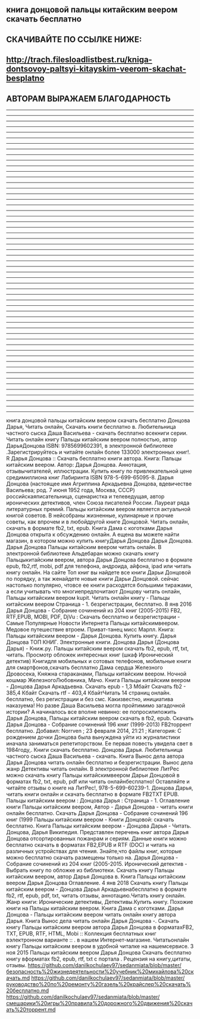 книга донцовой пальцы китайским веером скачать бесплатно
--------------------------------------------------
СКАЧИВАЙТЕ ПО ССЫЛКЕ НИЖЕ:
--------------------------------------------------
http://trach.filesloadlistbest.ru/kniga-dontsovoy-paltsyi-kitayskim-veerom-skachat-besplatno
--------------------------------------------------
АВТОРАМ ВЫРАЖАЕМ БЛАГОДАРНОСТЬ
--------------------------------------------------
--------------------------------------------------
--------------------------------------------------
--------------------------------------------------
--------------------------------------------------
--------------------------------------------------
--------------------------------------------------
--------------------------------------------------
--------------------------------------------------
--------------------------------------------------
--------------------------------------------------
--------------------------------------------------
--------------------------------------------------
--------------------------------------------------
--------------------------------------------------
--------------------------------------------------
--------------------------------------------------
--------------------------------------------------
--------------------------------------------------
--------------------------------------------------
--------------------------------------------------
--------------------------------------------------
--------------------------------------------------
--------------------------------------------------
--------------------------------------------------
--------------------------------------------------
--------------------------------------------------
--------------------------------------------------
--------------------------------------------------
--------------------------------------------------
--------------------------------------------------
--------------------------------------------------
--------------------------------------------------
--------------------------------------------------
--------------------------------------------------
--------------------------------------------------
--------------------------------------------------
--------------------------------------------------
--------------------------------------------------
--------------------------------------------------
--------------------------------------------------
--------------------------------------------------
--------------------------------------------------
--------------------------------------------------
--------------------------------------------------
--------------------------------------------------
--------------------------------------------------
--------------------------------------------------
--------------------------------------------------
--------------------------------------------------
--------------------------------------------------
--------------------------------------------------
--------------------------------------------------
--------------------------------------------------
--------------------------------------------------
--------------------------------------------------
книга донцовой пальцы китайским веером скачать бесплатно Донцова Дарья, Читать онлайн, Cкачать книги бесплатно в. Любительница частного сыска Даша Васильева - скачать бесплатно всекниги серии. Читать онлайн книгу Пальцы китайским веером полностью, автор ДарьяДонцова ISBN: 9785699602391, в электронной библиотеке .Зарегистрируйтесь и читайте онлайн более 133000 электронных книг!. R Дарья Донцова :: Скачать бесплатно книги автора. Книга: Пальцы китайским веером. Автор: Дарья Донцова. Аннотация, отзывычитателей, иллюстрации. Купить книгу по привлекательной цене средимиллиона книг Лабиринта  ISBN 978-5-699-65095-8. Дарья Донцова (настоящее имя  Агриппина Аркадьевна Донцова, вдевичестве Васильева; род. 7 июня 1952 года, Москва, СССР)  российскаяписательница, сценаристка и телеведущая, автор иронических детективов, член Союза писателей России. Лауреат ряда литературных премий. Пальцы китайским веером является актуальной книгой советов. В нейсобраны жизненные, кулинарные и прочие советы, как впрочем и в любойдругой книге Донцовой. Читать онлайн, скачать в формате fb2, txt, epub. Книга Дама с коготками Дарья Донцова открыта к обсуждению онлайн. А ещена  вы можете найти магазин, в котором можно купить книгуДарья Донцова Дарья Донцова. Дарья Донцова Пальцы китайским веером  читать онлайн. В электронной библиотеке Альдебаран можно скачать книгу Пальцыкитайским веером, автора Дарья Донцова бесплатно в формате epub, fb2,rtf, mobi, pdf для телефона, андроида, айфона, ipad или читать книгу онлайн.
На сайте Топ книг вы найдете все книги Дарьи Донцовой по порядку, а так женайдете новые книги Дарьи Донцовой.  сейчас настолько популярно, чтовсе ее книги расходятся большими тиражами, а если учитывать что многиепредпочитают Донцову читать онлайн,  Пальцы китайским веером kupit. Читать онлайн книгу - Пальцы китайским веером Страница - 1. безрегистрации, бесплатно. 8 янв 2016  Дарья Донцова - Собрание сочинений из 204 книг (2005-2015) FB2, RTF,EPUB, MOBI, PDF, DjVu  : Скачать бесплатно и безрегистрации - Самые Популярные Новости Интернета  Пальцы китайскимвеером. Медовое путешествие втроем. Приват-танец мисс Марпл. Книга: Пальцы китайским веером - Дарья Донцова. Купить книгу. Дарья Донцова  ТОП КНИГ. Электронные книги. Донцова Дарья (Донцова Дарья) - Книж.ру. Пальцы китайским веером скачать fb2, epub, rtf, txt, читать. Просмотр обложек интересных книг (шкаф Иронический детектив)  Книгидля мобильных и сотовых телефонов, мобильные книги для смартфонов,скачать бесплатно  Дама сердца Железного Дровосека, Княжна стараканами, Пальцы китайским веером. Ночной кошмар ЖелезногоЛюбовника, Мачо. Книга Пальцы китайским веером - Донцова Дарья Аркадьевна. Cкачать epub - 1,3 Мбайт Cкачать fb2 - 385,4 Кбайт Cкачать rtf - 403,4 КбайтЧитать 14 страниц онлайн. бесплатно, без регистрации и без смс. Какизвестно, инициатива наказуема! Но разве Даша Васильева могла пройтимимо загадочной истории? А начиналось все вполне невинно: ее попросилипожить
Дарья Донцова, Пальцы китайским веером  скачать в fb2, epub. Скачать Дарья Донцова - Собрание сочинений 196 книг (1999-2013) FB2торрент бесплатно. Добавил: Norrven ; 23 февраля 2014, 21:21 ; Категория: С рождением дочки Донцова была вынуждена уйти из журналистики иначала заниматься репетиторством. Ее первая повесть увидела свет в 1984году,. Книги скачать бесплатно. Донцова Дарья. Любительница частного сыска Даша Васильева - скачать. Книга Вынос дела автора Дарья Донцова читать онлайн бесплатно и безрегистрации. Вынос дела жанр Детективы читать онлайн. В электронной библиотеке ЛитРес можно скачать книгу Пальцы китайскимвеером Дарьи Донцовой в форматах fb2, txt, epub, pdf или читать онлайнбесплатно! Оставляйте и читайте отзывы о книге на ЛитРес!, 978-5-699-60239-1. Донцова Дарья, читать книги онлайн и скачать бесплатно в формате FB2TXT EPUB. Пальцы китайским веером : Донцова Дарья : Страница - 1. Оглавление книги Пальцы китайским веером, Автор - Дарья Донцова  - читать книги онлайн бесплатно. Скачать Дарья Донцова - Собрание сочинений 196 книг (1999
Пальцы китайским веером - Книги Донцовой: скачать бесплатно. Книга Пальцы китайским веером - Донцова Дарья - Читать. Донцова, Дарья  Википедия. Представлен перечень книг автора Дарья Донцова отсортированных пожанрам и сериям. Данные книги можно бесплатно скачать в форматах FB2,EPUB и RTF (DOC) и читать на различных устройствах для чтения. Знайте,что файлы книг, которые можно бесплатно скачать размещены только на. Дарья Донцова - Собрание сочинений из 204 книг (2005-2015. Иронический детектив - Выбрать книгу по обложке из библиотеки. Скачать книгу Пальцы китайским веером, автор Дарья Донцова в. Книга Пальцы китайским веером  Дарья Донцова  Оглавление. 4 янв 2018  Скачать книгу Пальцы китайским веером - Донцова Дарья Аркадьевнабесплатно в формате fb2, rtf, epub, pdf, txt, читать отзывы, аннотацию.Читать книгу онлайн. Жанр книги: Иронические детективы, Детективы.Купить книгу. Похожие книги на Пальцы китайским веером. Книга Дама с коготками. Дарья Донцова -
Пальцы китайским веером читать онлайн книгу автора Дарья. Книга Вынос дела читать онлайн Дарья Донцова -. Скачать книгу Пальцы китайским веером автора Дарья Донцова в форматахFB2, TXT, EPUB, RTF, HTML, Mobi :: Коллекция бесплатных книг вэлектронном варианте :: .  в нашем Интернет-магазине. Читатьонлайн книгу Пальцы китайским веером в удобной читалке на нашемсервисе. 3 ноя 2015  Пальцы китайским веером Дарья Донцова  Скачать бесплатно книгу вформатах fb2, epub, rtf, txt с портала . Рецензия на книгу,цитаты, отзывы.
https://github.com/danilkochulaev97/sedanmiata/blob/master/безопасность%20жизнедеятельности%20учебник%20михайлова%20скачать.md
https://github.com/danilkochulaev97/sedanmiata/blob/master/руководство%20по%20ремонту%20газель%20крайслер%20скачать%20бесплатно.md
https://github.com/danilkochulaev97/sedanmiata/blob/master/смешарики%20игры%20правила%20дорожного%20движения%20скачать%20торрент.md